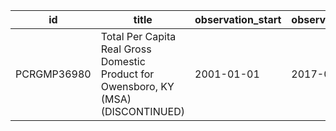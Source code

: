 | id          | title                                                                               | observation_start   | observation_end   |
|-------------|-------------------------------------------------------------------------------------|---------------------|-------------------|
| PCRGMP36980 | Total Per Capita Real Gross Domestic Product for Owensboro, KY (MSA) (DISCONTINUED) | 2001-01-01          | 2017-01-01        |